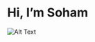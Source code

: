 # **Hi, I’m Soham** 
![Alt Text](https://media3.giphy.com/media/Ll22OhMLAlVDb8UQWe/giphy.gif?cid=6c09b952c3492af2f73906278efe7a335491cb8a26446ea2&rid=giphy.gif&ct=s)

<!---
MrxSolo/MrxSolo is a ✨ special ✨ repository because its `README.md` (this file) appears on your GitHub profile.
You can click the Preview link to take a look at your changes.
--->
